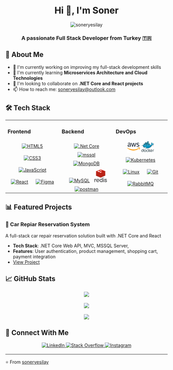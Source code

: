<h1 align="center">Hi 👋, I'm Soner </h1>

<p align="center">
  <img src="https://komarev.com/ghpvc/?username=soneryesilay&label=Profile%20Views&color=0e75b6&style=flat" alt="soneryesilay" />
</p>

<h3 align="center">A passionate Full Stack Developer from Turkey 🇹🇷</h3>

## 🚀 About Me
- 🔭 I'm currently working on improving my full-stack development skills
- 🌱 I'm currently learning **Microservices Architecture and Cloud Technologies**
- 👯 I'm looking to collaborate on **.NET Core and React projects**
- 📫 How to reach me: soneryesilay@outlook.com

## 🛠️ Tech Stack

<table>
<tr>
<td valign="top" width="33%">

### Frontend  
<div align="center">  
<a href="https://en.wikipedia.org/wiki/HTML5" target="_blank"><img style="margin: 10px" src="https://profilinator.rishav.dev/skills-assets/html5-original-wordmark.svg" alt="HTML5" height="40" /></a>  
<a href="https://www.w3schools.com/css/" target="_blank"><img style="margin: 10px" src="https://profilinator.rishav.dev/skills-assets/css3-original-wordmark.svg" alt="CSS3" height="40" /></a>
<a href="https://www.javascript.com/" target="_blank"><img style="margin: 10px" src="https://profilinator.rishav.dev/skills-assets/javascript-original.svg" alt="JavaScript" height="40" /></a>  
<a href="https://reactjs.org/" target="_blank"><img style="margin: 10px" src="https://profilinator.rishav.dev/skills-assets/react-original-wordmark.svg" alt="React" height="40" /></a>
<a href="https://www.figma.com/" target="_blank"><img style="margin: 10px" src="https://profilinator.rishav.dev/skills-assets/figma-icon.svg" alt="Figma" height="40" /></a>  
</div>
</td>
<td valign="top" width="33%">

### Backend  
<div align="center">  
<a href="https://dotnet.microsoft.com/download" target="_blank"><img style="margin: 10px" src="https://profilinator.rishav.dev/skills-assets/dotnetcore.png" alt=".Net Core" height="40" /></a>
<a href="https://www.microsoft.com/en-us/sql-server" target="_blank"><img src="https://www.svgrepo.com/show/303229/microsoft-sql-server-logo.svg" alt="mssql" width="40" height="40"/></a> 
<a href="https://www.mongodb.com/" target="_blank"><img style="margin: 10px" src="https://profilinator.rishav.dev/skills-assets/mongodb-original-wordmark.svg" alt="MongoDB" height="40" /></a>  
<a href="https://www.mysql.com/" target="_blank"><img style="margin: 10px" src="https://profilinator.rishav.dev/skills-assets/mysql-original-wordmark.svg" alt="MySQL" height="40" /></a>
<a href="https://redis.io" target="_blank"><img src="https://raw.githubusercontent.com/devicons/devicon/master/icons/redis/redis-original-wordmark.svg" alt="redis" width="40" height="40"/></a>
<a href="https://postman.com" target="_blank"><img src="https://www.vectorlogo.zone/logos/getpostman/getpostman-icon.svg" alt="postman" width="40" height="40"/></a>
</div>
</td>
<td valign="top" width="33%">

### DevOps  
<div align="center">  
<a href="https://aws.amazon.com" target="_blank"><img src="https://raw.githubusercontent.com/devicons/devicon/master/icons/amazonwebservices/amazonwebservices-original-wordmark.svg" alt="aws" width="40" height="40"/></a> 
<a href="https://www.docker.com/" target="_blank"><img src="https://raw.githubusercontent.com/devicons/devicon/master/icons/docker/docker-original-wordmark.svg" alt="docker" width="40" height="40"/></a> 
<a href="https://kubernetes.io/" target="_blank"><img style="margin: 10px" src="https://profilinator.rishav.dev/skills-assets/kubernetes-icon.svg" alt="Kubernetes" height="40" /></a>  
<a href="https://www.linux.org/" target="_blank"><img style="margin: 10px" src="https://profilinator.rishav.dev/skills-assets/linux-original.svg" alt="Linux" height="40" /></a>  
<a href="https://github.com/" target="_blank"><img style="margin: 10px" src="https://profilinator.rishav.dev/skills-assets/git-scm-icon.svg" alt="Git" height="40" /></a>  
<a href="https://www.rabbitmq.com/" target="_blank"><img style="margin: 10px" src="https://profilinator.rishav.dev/skills-assets/rabbitmq-icon.svg" alt="RabbitMQ" height="40" /></a>  
</div>
</td>
</tr>
</table>

## 📊 Featured Projects

### 🌟 Car Repiar Reservation System
A full-stack car repair reservation solution built with .NET Core and React
- **Tech Stack**: .NET Core Web API, MVC, MSSQL Server,
- **Features**: User authentication, product management, shopping cart, payment integration
- [View Project](https://github.com/soneryesilay/CarRepairReservationSystem-LoginPage) <!-- Add your project link -->

## 📈 GitHub Stats  

<div align="center">
  <img src="https://github-readme-stats.vercel.app/api/top-langs?username=soneryesilay&show_icons=true&count_private=true&hide_border=true&theme=tokyonight" align="center" />
</div>
<br/>
<div align="center">
  <img src="https://github-readme-stats.vercel.app/api?username=soneryesilay&hide_border=true&layout=compact&theme=tokyonight" align="center" />
</div>
<br/>
<div align="center">
  <img src="https://github-readme-streak-stats.herokuapp.com/?user=soneryesilay&hide_border=true&theme=tokyonight" align="center" />
</div>

## 🤝 Connect With Me
<div align="center">
  <a href="https://linkedin.com/in/soneryesilay" target="_blank">
    <img src="https://img.shields.io/badge/linkedin-%231E77B5.svg?&style=for-the-badge&logo=linkedin&logoColor=white" alt="LinkedIn" style="margin-bottom: 5px;" />
  </a>
  <a href="https://stackoverflow.com/users/23093350" target="_blank">
    <img src="https://img.shields.io/badge/Stack%20Overflow-FE7A16?style=for-the-badge&logo=stack-overflow&logoColor=white" alt="Stack Overflow" style="margin-bottom: 5px;" />
  </a>
  <a href="https://instagram.com/soneryesilay" target="_blank">
    <img src="https://img.shields.io/badge/instagram-%23E4405F.svg?&style=for-the-badge&logo=instagram&logoColor=white" alt="Instagram" style="margin-bottom: 5px;" />
  </a>
</div>

---
⭐️ From [soneryesilay](https://github.com/soneryesilay)
